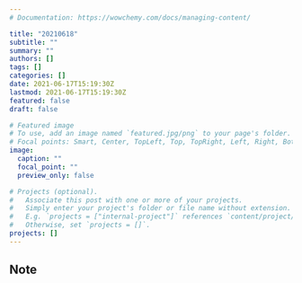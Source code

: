 ```yaml
---
# Documentation: https://wowchemy.com/docs/managing-content/

title: "20210618"
subtitle: ""
summary: ""
authors: []
tags: []
categories: []
date: 2021-06-17T15:19:30Z
lastmod: 2021-06-17T15:19:30Z
featured: false
draft: false

# Featured image
# To use, add an image named `featured.jpg/png` to your page's folder.
# Focal points: Smart, Center, TopLeft, Top, TopRight, Left, Right, BottomLeft, Bottom, BottomRight.
image:
  caption: ""
  focal_point: ""
  preview_only: false

# Projects (optional).
#   Associate this post with one or more of your projects.
#   Simply enter your project's folder or file name without extension.
#   E.g. `projects = ["internal-project"]` references `content/project/deep-learning/index.md`.
#   Otherwise, set `projects = []`.
projects: []
---
```


## Note

